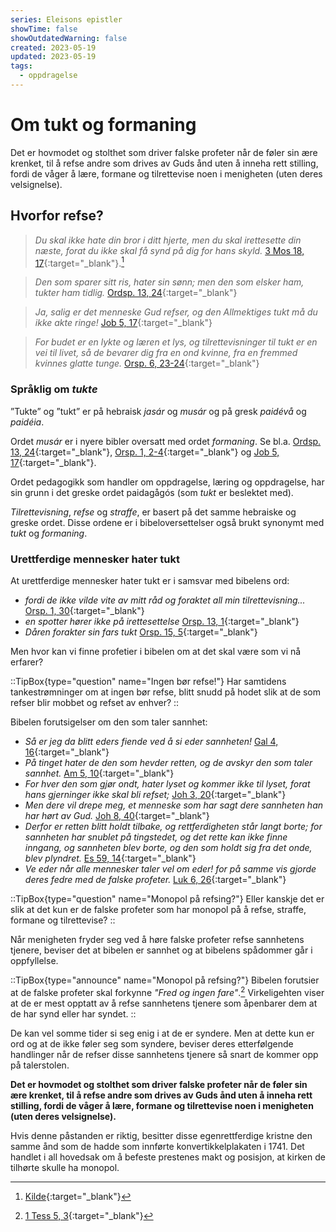 ```yaml
---
series: Eleisons epistler
showTime: false
showOutdatedWarning: false
created: 2023-05-19
updated: 2023-05-19
tags:
  - oppdragelse
---
```


# Om tukt og formaning
Det er hovmodet og stolthet som driver falske profeter når de føler sin ære krenket, til å refse andre som drives av Guds ånd uten å inneha rett stilling, fordi de våger å lære, formane og tilrettevise noen i menigheten (uten deres velsignelse).

## Hvorfor refse?
> _Du skal ikke hate din bror i ditt hjerte, men du skal irettesette din næste, forat du ikke skal få synd på dig for hans skyld._ [3 Mos 18, 17](https://no.bibelsite.com/leviticus/19-17.htm){:target="_blank"}.[^1]

> _Den som sparer sitt ris, hater sin sønn; men den som elsker ham, tukter ham tidlig._ [Ordsp. 13, 24](https://no.bibelsite.com/proverbs/13-24.htm){:target="_blank"}

> _Ja, salig er det menneske Gud refser, og den Allmektiges tukt må du ikke akte ringe!_ [Job 5, 17](https://no.bibelsite.com/job/5-17.htm){:target="_blank"}

> _For budet er en lykte og læren et lys, og tilrettevisninger til tukt er en vei til livet, så de bevarer dig fra en ond kvinne, fra en fremmed kvinnes glatte tunge._ [Orsp. 6, 23-24](https://no.bibelsite.com/proverbs/6-23.htm){:target="_blank"}

### Språklig om _tukte_
”Tukte” og ”tukt” er på hebraisk _jasár_ og _musár_ og på gresk _paidévå_ og _paidéia_. 

Ordet _musár_ er i nyere bibler oversatt med ordet _formaning_. Se bl.a. [Ordsp. 13, 24](https://no.bibelsite.com/proverbs/13-24.htm){:target="_blank"}, [Orsp. 1, 2-4](https://no.bibelsite.com/proverbs/1-3.htm){:target="_blank"} og [Job 5, 17](https://no.bibelsite.com/job/5-17.htm){:target="_blank"}.

Ordet pedagogikk som handler om oppdragelse, læring og oppdragelse, har sin grunn i det greske ordet paidagågós (som _tukt_ er beslektet med).

_Tilrettevisning_, _refse_ og _straffe_, er basert på det samme hebraiske og greske ordet. Disse ordene er i bibeloversettelser også brukt synonymt med _tukt_ og _formaning_.

### Urettferdige mennesker hater tukt
At urettferdige mennesker hater tukt er i samsvar med bibelens ord:
- _fordi de ikke vilde vite av mitt råd og foraktet all min tilrettevisning..._ [Orsp. 1, 30](https://no.bibelsite.com/proverbs/1-30.htm){:target="_blank"}
- _en spotter hører ikke på irettesettelse_ [Orsp. 13, 1](https://no.bibelsite.com/proverbs/13-1.htm){:target="_blank"}
- _Dåren forakter sin fars tukt_ [Orsp. 15, 5](https://no.bibelsite.com/proverbs/15-5.htm){:target="_blank"}

Men hvor kan vi finne profetier i bibelen om at det skal være som vi nå erfarer?

::TipBox{type="question" name="Ingen bør refse!"}
Har samtidens tankestrømninger om at ingen bør refse, blitt snudd på hodet slik at de som refser blir mobbet og refset av enhver?
::

Bibelen forutsigelser om den som taler sannhet:
- _Så er jeg da blitt eders fiende ved å si eder sannheten!_ [Gal 4, 16](https://no.bibelsite.com/galatians/4-16.htm){:target="_blank"}
- _På tinget hater de den som hevder retten, og de avskyr den som taler sannhet._ [Am 5, 10](https://no.bibelsite.com/amos/5-10.htm){:target="_blank"}
- _For hver den som gjør ondt, hater lyset og kommer ikke til lyset, forat hans gjerninger ikke skal bli refset;_ [Joh 3, 20](https://no.bibelsite.com/john/3-20.htm){:target="_blank"}
- _Men dere vil drepe meg, et menneske som har sagt dere sannheten han har hørt av Gud._ [Joh 8, 40](https://no.bibelsite.com/john/8-40.htm){:target="_blank"}
- _Derfor er retten blitt holdt tilbake, og rettferdigheten står langt borte; for sannheten har snublet på tingstedet, og det rette kan ikke finne inngang, og sannheten blev borte, og den som holdt sig fra det onde, blev plyndret._ [Es 59, 14](https://no.bibelsite.com/isaiah/59-14.htm){:target="_blank"}
- _Ve eder når alle mennesker taler vel om eder! for på samme vis gjorde deres fedre med de falske profeter._ [Luk 6, 26](https://no.bibelsite.com/luke/6-26.htm){:target="_blank"}

::TipBox{type="question" name="Monopol på refsing?"}
Eller kanskje det er slik at det kun er de falske profeter som har monopol på å refse, straffe, formane og tilrettevise?
::

Når menigheten fryder seg ved å høre falske profeter refse sannhetens tjenere, beviser det at bibelen er sannhet og at bibelens spådommer går i oppfyllelse.

::TipBox{type="announce" name="Monopol på refsing?"}
Bibelen forutsier at de falske profeter skal forkynne _"Fred og ingen fare"_.[^2] Virkeligehten viser at de er mest opptatt av å refse sannhetens tjenere som åpenbarer dem at de har synd eller har syndet.
::

De kan vel somme tider si seg enig i at de er syndere. Men at dette kun er ord og at de ikke føler seg som syndere, beviser deres etterfølgende handlinger når de refser disse sannhetens tjenere så snart de kommer opp på talerstolen.

**Det er hovmodet og stolthet som driver falske profeter når de føler sin ære krenket, til å refse andre som drives av Guds ånd uten å inneha rett stilling, fordi de våger å lære, formane og tilrettevise noen i menigheten (uten deres velsignelse).**

Hvis denne påstanden er riktig, besitter disse egenrettferdige kristne den samme ånd som de hadde som innførte konvertikkelplakaten i 1741. Det handlet i all hovedsak om å befeste prestenes makt og posisjon, at kirken de tilhørte skulle ha monopol.

[^1]: [Kilde](https://oversattsakprosa.wordpress.com/2015/02/19/om-tukt-i-bibelen/){:target="_blank"}
[^2]: [1 Tess 5, 3](https://no.bibelsite.com/1_thessalonians/5-3.htm){:target="_blank"}